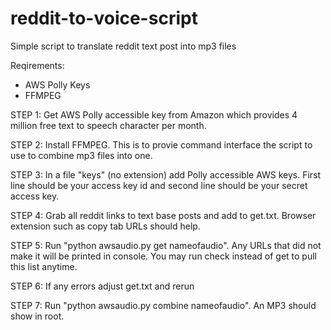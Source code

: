 # reddit-to-voice-script
Simple script to translate reddit text post into mp3 files

Reqirements:
* AWS Polly Keys
* FFMPEG

STEP 1: Get AWS Polly accessible key from Amazon which provides 4 million free text to speech character per month.

STEP 2: Install FFMPEG. This is to provie command interface the script to use to combine mp3 files into one.

STEP 3: In a file "keys" (no extension) add Polly accessible AWS keys. First line should be your access key id and second line should be your secret access key.

STEP 4: Grab all reddit links to text base posts and add to get.txt. Browser extension such as copy tab URLs should help.

STEP 5: Run "python awsaudio.py get nameofaudio". Any URLs that did not make it will be printed in console. You may run check instead of get to pull this list anytime.

STEP 6: If any errors adjust get.txt and rerun

STEP 7: Run "python awsaudio.py combine nameofaudio". An MP3 should show in root.